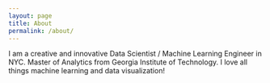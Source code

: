 ```yaml
---
layout: page
title: About
permalink: /about/
---
```


I am a creative and innovative Data Scientist / Machine Learning Engineer in NYC. Master of Analytics from Georgia Institute of Technology. I love all things machine learning and data visualization!


